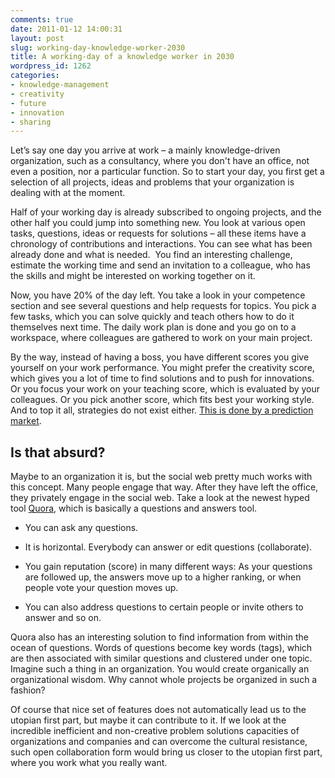 ```yaml
---
comments: true
date: 2011-01-12 14:00:31
layout: post
slug: working-day-knowledge-worker-2030
title: A working-day of a knowledge worker in 2030
wordpress_id: 1262
categories:
- knowledge-management
- creativity
- future
- innovation
- sharing
---
```


Let’s say one day you arrive at work – a mainly knowledge-driven organization, such as a consultancy, where you don't have an office, not even a position, nor a particular function. So to start your day, you first get a selection of all projects, ideas and problems that your organization is dealing with at the moment.

Half of your working day is already subscribed to ongoing projects, and the other half you could jump into something new. You look at various open tasks, questions, ideas or requests for solutions – all these items have a chronology of contributions and interactions. You can see what has been already done and what is needed.  You find an interesting challenge, estimate the working time and send an invitation to a colleague, who has the skills and might be interested on working together on it.

Now, you have 20% of the day left. You take a look in your competence section and see several questions and help requests for topics. You pick a few tasks, which you can solve quickly and teach others how to do it themselves next time. The daily work plan is done and you go on to a workspace, where colleagues are gathered to work on your main project.

By the way, instead of having a boss, you have different scores you give yourself on your work performance. You might prefer the creativity score, which gives you a lot of time to find solutions and to push for innovations. Or you focus your work on your teaching score, which is evaluated by your colleagues. Or you pick another score, which fits best your working style. And to top it all, strategies do not exist either. [This is done by a prediction market](http://en.wikipedia.org/wiki/Prediction_market).


## **Is that absurd?**




Maybe to an organization it is, but the social web pretty much works with this concept. Many people engage that way. After they have left the office, they privately engage in the social web. Take a look at the newest hyped tool [Quora](http://www.quora.com/), which is basically a questions and answers tool.








	
  * You can ask any questions.

	
  * It is horizontal. Everybody can answer or edit questions (collaborate).

	
  * You gain reputation (score) in many different ways: As your questions are followed up, the answers move up to a higher ranking, or when people vote your question moves up.

	
  * You can also address questions to certain people or invite others to answer and so on.





Quora also has an interesting solution to find information from within the ocean of questions. Words of questions become key words (tags), which are then associated with similar questions and clustered under one topic. Imagine such a thing in an organization. You would create organically an organizational wisdom. Why cannot whole projects be organized in such a fashion?

Of course that nice set of features does not automatically lead us to the utopian first part, but maybe it can contribute to it. If we look at the incredible inefficient and non-creative problem solutions capacities of organizations and companies and can overcome the cultural resistance, such open collaboration form would bring us closer to the utopian first part, where you work what you really want.
